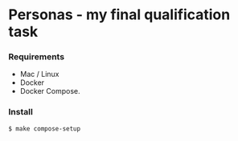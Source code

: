 # Personas - my final qualification task

### Requirements
  * Mac / Linux
  * Docker
  * Docker Compose.

### Install

```sh
$ make compose-setup
```
